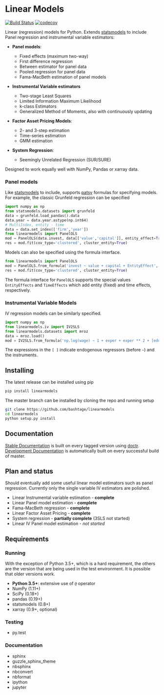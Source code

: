 # Linear Models

[![Build Status](https://travis-ci.org/bashtage/linearmodels.svg?branch=master)](https://travis-ci.org/bashtage/linearmodels)
[![codecov](https://codecov.io/gh/bashtage/linearmodels/branch/master/graph/badge.svg)](https://codecov.io/gh/bashtage/linearmodels)



Linear (regression) models for Python.  Extends [statsmodels](http://www.statsmodels.org) to 
include Panel regression and instrumental variable estimators:
 
- **Panel models**:
    - Fixed effects (maximum two-way)
    - First difference regression
    - Between estimator for panel data
    - Pooled regression for panel data
    - Fama-MacBeth estimation of panel models
  
- **Instrumental Variable estimators**
    - Two-stage Least Squares
    - Limited Information Maximum Likelihood
    - k-class Estimators
    - Generalized Method of Moments, also with continuously updating

- **Factor Asset Pricing Models**:
    - 2- and 3-step estimation 
    - Time-series estimation
    - GMM estimation

- **System Regression**:
    - Seemingly Unrelated Regression (SUR/SURE)
       
Designed to work equally well with NumPy, Pandas or xarray data.

### Panel models

Like [statsmodels](http://www.statsmodels.org) to include, supports 
[patsy](https://patsy.readthedocs.io/en/latest/) formulas for specifying models. For example,
 the classic Grunfeld regression can be specified

```python
import numpy as np
from statsmodels.datasets import grunfeld
data = grunfeld.load_pandas().data
data.year = data.year.astype(np.int64)
# MultiIndex, entity - time
data = data.set_index(['firm','year'])
from linearmodels import PanelOLS
mod = PanelOLS(data.invest, data[['value','capital']], entity_effect=True)
res = mod.fit(cov_type='clustered', cluster_entity=True)
```

Models can also be specified using the formula interface.
 
```python
from linearmodels import PanelOLS
mod = PanelOLS.from_formula('invest ~ value + capital + EntityEffect', data)
res = mod.fit(cov_type='clustered', cluster_entity=True)
```

The formula interface for ``PanelOLS`` supports the special values ``EntityEffects`` 
and ``TimeEffects`` which add entity (fixed) and time effects, respectively. 


### Instrumental Variable Models

IV regression models can be similarly specified.

```python
import numpy as np
from linearmodels.iv import IV2SLS
from linearmodels.datasets import mroz
data = mroz.load()
mod = IV2SLS.from_formula('np.log(wage) ~ 1 + exper + exper ** 2 + [educ ~ motheduc + fatheduc]', data)
```

The expressions in the `[ ]` indicate endogenous regressors (before `~`) and the instruments.  


## Installing

The latest release can be installed using pip

```bash
pip install linearmodels
```

The master branch can be installed by cloning the repo and running setup

```bash
git clone https://github.com/bashtage/linearmodels
cd linearmodels
python setup.py install
```

## Documentation

[Stable Documentation](https://bashtage.github.io/linearmodels/doc) is built on every tagged 
version using [doctr](https://github.com/drdoctr/doctr). 
[Development Documentation](https://bashtage.github.io/linearmodels/devel) is automatically 
built on every successful build of master. 

## Plan and status

Should eventually add some useful linear model estimators such as panel regression. Currently
only the single variable IV estimators are polished.

* Linear Instrumental variable estimation - **complete**
* Linear Panel model estimation - **complete**
* Fama-MacBeth regression - **complete**
* Linear Factor Asset Pricing - **complete**
* System regression - **partially complete** (3SLS not started)
* Linear IV Panel model estimation - *not started*


## Requirements

### Running

With the exception of Python 3.5+, which is a hard requirement, the others are the version 
that are being used in the test environment.  It is possible that older versions work.

* **Python 3.5+**: extensive use of `@` operator
* NumPy (1.11+)
* SciPy (0.18+)
* pandas (0.19+)
* statsmodels (0.8+)
* xarray (0.9+, optional)

### Testing

* py.test

### Documentation

* sphinx
* guzzle_sphinx_theme
* nbsphinx
* nbconvert
* nbformat
* ipython
* jupyter
